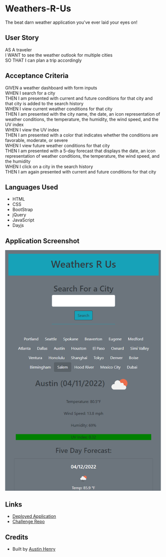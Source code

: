 # Weathers-R-Us
The beat darn weather application you've ever laid your eyes on!
## User Story
AS A traveler<br>
I WANT to see the weather outlook for multiple cities<br>
SO THAT I can plan a trip accordingly<br>
## Acceptance Criteria
GIVEN a weather dashboard with form inputs<br>
WHEN I search for a city<br>
THEN I am presented with current and future conditions for that city and that city is added to the search history<br>
WHEN I view current weather conditions for that city<br>
THEN I am presented with the city name, the date, an icon representation of weather conditions, the temperature, the humidity, the wind speed, and the UV index<br>
WHEN I view the UV index<br>
THEN I am presented with a color that indicates whether the conditions are favorable, moderate, or severe<br>
WHEN I view future weather conditions for that city<br>
THEN I am presented with a 5-day forecast that displays the date, an icon representation of weather conditions, the temperature, the wind speed, and the humidity<br>
WHEN I click on a city in the search history<br>
THEN I am again presented with current and future conditions for that city<br>
## Languages Used
* HTML 
* CSS
* BootStrap
* jQuery
* JavaScript
* Dayjs
## Application Screenshot
![Weather Dashboard](./Assets/images/Weather%20Screenshop.png)
## Links
* [Deployed Application](https://kingausti.github.io/Weathers-R-Us/) <br>
* [Challenge Repo](https://github.com/KingAusti/Weathers-R-Us)
## Credits
* Built by [Austin Henry](https://github.com/KingAusti)